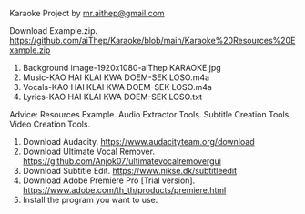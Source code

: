 Karaoke Project by mr.aithep@gmail.com

Download Example.zip. https://github.com/aiThep/Karaoke/blob/main/Karaoke%20Resources%20Example.zip
1. Background image-1920x1080-aiThep KARAOKE.jpg
2. Music-KAO HAI KLAI KWA DOEM-SEK LOSO.m4a
3. Vocals-KAO HAI KLAI KWA DOEM-SEK LOSO.m4a
4. Lyrics-KAO HAI KLAI KWA DOEM-SEK LOSO.txt

Advice: Resources Example. Audio Extractor Tools. Subtitle Creation Tools. Video Creation Tools.
1. Download Audacity. https://www.audacityteam.org/download
2. Download Ultimate Vocal Remover. https://github.com/Anjok07/ultimatevocalremovergui
3. Download Subtitle Edit. https://www.nikse.dk/subtitleedit
4. Download Adobe Premiere Pro [Trial version]. https://www.adobe.com/th_th/products/premiere.html
5. Install the program you want to use.

